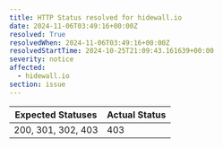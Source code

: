 ```yaml
---
title: HTTP Status resolved for hidewall.io
date: 2024-11-06T03:49:16+00:00Z
resolved: True
resolvedWhen: 2024-11-06T03:49:16+00:00Z
resolvedStartTime: 2024-10-25T21:09:43.161639+00:00
severity: notice
affected:
  - hidewall.io
section: issue
---
```


| Expected Statuses | Actual Status  |
|-------------------|----------------|
| 200, 301, 302, 403 | 403 |

